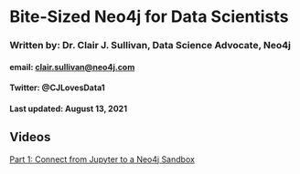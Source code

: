 # Bite-Sized Neo4j for Data Scientists
### Written by: Dr. Clair J. Sullivan, Data Science Advocate, Neo4j
#### email: clair.sullivan@neo4j.com
#### Twitter: @CJLovesData1
#### Last updated: August 13, 2021

## Videos
[Part 1: Connect from Jupyter to a Neo4j Sandbox](dev.neo4j.com/bites_part1)
